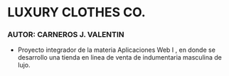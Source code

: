# LUXURY CLOTHES CO.

### AUTOR: CARNEROS J. VALENTIN

- Proyecto integrador de la materia Aplicaciones Web I , en donde se desarrollo una tienda en linea de venta de indumentaria masculina de lujo.
